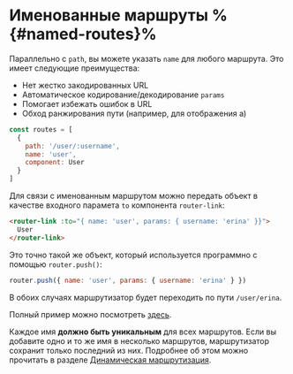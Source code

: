 # Именованные маршруты %{#named-routes}%

<VueSchoolLink
  href="https://vueschool.io/lessons/named-routes"
  title="Узнайте всё об именованных маршрутах"
/>

Параллельно с `path`, вы можете указать `name` для любого маршрута. Это имеет следующие преимущества:

- Нет жестко закодированных URL
- Автоматическое кодирование/декодирование `params`
- Помогает избежать ошибок в URL
- Обход ранжирования пути (например, для отображения a)

```js
const routes = [
  {
    path: '/user/:username',
    name: 'user',
    component: User
  }
]
```

Для связи с именованным маршрутом можно передать объект в качестве входного парамета `to` компонента `router-link`:

```html
<router-link :to="{ name: 'user', params: { username: 'erina' }}">
  User
</router-link>
```

Это точно такой же объект, который используется программно с помощью `router.push()`:

```js
router.push({ name: 'user', params: { username: 'erina' } })
```

В обоих случаях маршрутизатор будет переходить по пути `/user/erina`.

Полный пример можно посмотреть [здесь](https://github.com/vuejs/vue-router/blob/dev/examples/named-routes/app.js).

Каждое имя **должно быть уникальным** для всех маршрутов. Если вы добавите одно и то же имя в несколько маршрутов, маршрутизатор сохранит только последний из них. Подробнее об этом можно прочитать в разделе [Динамическая маршрутизация](../advanced/dynamic-routing.md#removing-routes).
